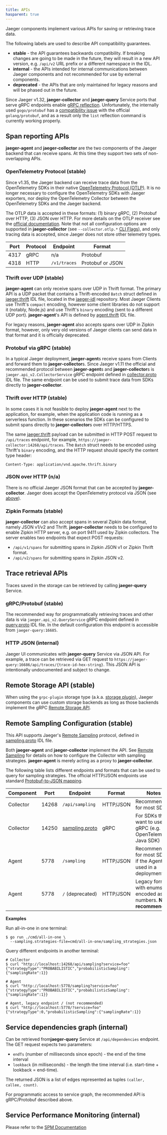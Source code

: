 ```yaml
---
title: APIs
hasparent: true
---
```


Jaeger components implement various APIs for saving or retrieving trace data.

The following labels are used to describe API compatibility guarantees.

* **stable** - the API guarantees backwards compatibility. If breaking changes are going to be made in the future, they will result in a new API version, e.g. `/api/v2` URL prefix or a different namespace in the IDL.
* **internal** - the APIs intended for internal communications between Jaeger components and not recommended for use by external components.
* **deprecated** - the APIs that are only maintained for legacy reasons and will be phased out in the future.

Since Jaeger v1.32, **jaeger-collector** and **jaeger-query** Service ports that serve gRPC endpoints enable [gRPC reflection][grpc-reflection]. Unfortunately, the internally used `gogo/protobuf` has a [compatibility issue][gogo-reflection] with the official `golang/protobuf`, and as a result only the `list` reflection command is currently working properly.

## Span reporting APIs

**jaeger-agent** and **jaeger-collector** are the two components of the Jaeger backend that can receive spans. At this time they support two sets of non-overlapping APIs.

### OpenTelemetry Protocol (stable)

Since v1.35, the Jaeger backend can receive trace data from the OpenTelemetry SDKs in their native [OpenTelemetry Protocol (OTLP)][otlp]. It is no longer necessary to configure the OpenTelemetry SDKs with Jaeger exporters, nor deploy the OpenTelemetry Collector between the OpenTelemetry SDKs and the Jaeger backend.

The OTLP data is accepted in these formats: (1) binary gRPC, (2) Protobuf over HTTP, (3) JSON over HTTP. For more details on the OTLP receiver see the [official documentation][otlp-rcvr]. Note that not all configuration options are supported in **jaeger-collector** (see `--collector.otlp.*` [CLI Flags](../cli/#jaeger-collector)), and only tracing data is accepted, since Jaeger does not store other telemetry types.

| Port  | Protocol | Endpoint     | Format
| ----- | -------  | ------------ | ----
| 4317  | gRPC     | n/a          | Protobuf
| 4318  | HTTP     | `/v1/traces` | Protobuf or JSON

[otlp-rcvr]: https://github.com/open-telemetry/opentelemetry-collector/blob/main/receiver/otlpreceiver/README.md
[otlp]: https://github.com/open-telemetry/opentelemetry-proto/blob/main/docs/specification.md

### Thrift over UDP (stable)

**jaeger-agent** can only receive spans over UDP in Thrift format. The primary API is a UDP packet that contains a Thrift-encoded `Batch` struct defined in [jaeger.thrift] IDL file, located in the [jaeger-idl] repository. Most Jaeger Clients use Thrift's `compact` encoding, however some client libraries do not support it (notably, Node.js) and use Thrift's `binary` encoding (sent to  a different UDP port). **jaeger-agent**'s API is defined by [agent.thrift] IDL file.

For legacy reasons, **jaeger-agent** also accepts spans over UDP in Zipkin format, however, only very old versions of Jaeger clients can send data in that format and it is officially deprecated.

### Protobuf via gRPC (stable)

In a typical Jaeger deployment, **jaeger-agent**s receive spans from Clients and forward them to **jaeger-collector**s. Since Jaeger v1.11 the official and recommended protocol between **jaeger-agent**s and **jaeger-collector**s is `jaeger.api_v2.CollectorService` gRPC endpoint defined in [collector.proto] IDL file. The same endpoint can be used to submit trace data from SDKs directly to **jaeger-collector**.

### Thrift over HTTP (stable)

In some cases it is not feasible to deploy **jaeger-agent** next to the application, for example, when the application code is running as a serverless function. In these scenarios the SDKs can be configured to submit spans directly to **jaeger-collector**s over HTTP/HTTPS.

The same [jaeger.thrift] payload can be submitted in HTTP POST request to `/api/traces` endpoint, for example, `https://jaeger-collector:14268/api/traces`. The `Batch` struct needs to be encoded using Thrift's `binary` encoding, and the HTTP request should specify the content type header:

```
Content-Type: application/vnd.apache.thrift.binary
```

### JSON over HTTP (n/a)

There is no official Jaeger JSON format that can be accepted by **jaeger-collector**.
Jaeger does accept the OpenTelemetry protocol via JSON (see [above](#opentelemetry-protocol-stable)).

### Zipkin Formats (stable)

**jaeger-collector** can also accept spans in several Zipkin data format, namely JSON v1/v2 and Thrift. **jaeger-collector** needs to be configured to enable Zipkin HTTP server, e.g. on port 9411 used by Zipkin collectors. The server enables two endpoints that expect POST requests:

* `/api/v1/spans` for submitting spans in Zipkin JSON v1 or Zipkin Thrift format.
* `/api/v2/spans` for submitting spans in Zipkin JSON v2.

## Trace retrieval APIs

Traces saved in the storage can be retrieved by calling **jaeger-query** Service.

### gRPC/Protobuf (stable)

The recommended way for programmatically retrieving traces and other data is via `jaeger.api_v2.QueryService` gRPC endpoint defined in [query.proto] IDL file. In the default configuration this endpoint is accessible from `jaeger-query:16685`.

### HTTP JSON (internal)

Jaeger UI communicates with **jaeger-query** Service via JSON API. For example, a trace can be retrieved via GET request to `https://jaeger-query:16686/api/traces/{trace-id-hex-string}`. This JSON API is intentionally undocumented and subject to change.

## Remote Storage API (stable)

When using the `grpc-plugin` storage type (a.k.a. [storage plugin](../deployment/#storage-plugin)), Jaeger components can use custom storage backends as long as those backends implement the gRPC [Remote Storage API][storage.proto].

## Remote Sampling Configuration (stable)

This API supports Jaeger's [Remote Sampling](../sampling/#remote-sampling) protocol, defined in [sampling.proto] IDL file.

Both **jaeger-agent** and **jaeger-collector** implement the API. See [Remote Sampling](../sampling/#remote-sampling) for details on how to configure the Collector with sampling strategies. **jaeger-agent** is merely acting as a proxy to **jaeger-collector**.

The following table lists different endpoints and formats that can be used to query for sampling strategies. The official HTTP/JSON endpoints use standard [Protobuf-to-JSON mapping](https://developers.google.com/protocol-buffers/docs/proto3#json).

Component | Port  | Endpoint          | Format    | Notes
--------- | ----- | ----------------- | --------- | -----
Collector | 14268 | `/api/sampling`   | HTTP/JSON | Recommended for most SDKs
Collector | 14250 | [sampling.proto]  | gRPC      | For SDKs that want to use gRPC (e.g. OpenTelemetry Java SDK)
Agent     | 5778  | `/sampling`       | HTTP/JSON | Recommended for most SDKs if the Agent is used in a deployment
Agent     | 5778  | `/` (deprecated)  | HTTP/JSON | Legacy format, with enums encoded as numbers. **Not recommended.**

**Examples**

Run all-in-one in one terminal:
```shell
$ go run ./cmd/all-in-one \
  --sampling.strategies-file=cmd/all-in-one/sampling_strategies.json
```

Query different endpoints in another terminal:
```shell
# Collector
$ curl "http://localhost:14268/api/sampling?service=foo"
{"strategyType":"PROBABILISTIC","probabilisticSampling":{"samplingRate":1}}

# Agent
$ curl "http://localhost:5778/sampling?service=foo"
{"strategyType":"PROBABILISTIC","probabilisticSampling":{"samplingRate":1}}

# Agent, legacy endpoint / (not recommended)
$ curl "http://localhost:5778/?service=foo"
{"strategyType":0,"probabilisticSampling":{"samplingRate":1}}
```

## Service dependencies graph (internal)

Can be retrieved from**jaeger-query** Service at `/api/dependencies` endpoint. The GET request expects two parameters:

* `endTs` (number of milliseconds since epoch) - the end of the time interval
* `lookback` (in milliseconds) - the length the time interval (i.e. start-time + lookback = end-time).

The returned JSON is a list of edges represented as tuples `(caller, callee, count)`.

For programmatic access to service graph, the recommended API is gRPC/Protobuf described above.

## Service Performance Monitoring (internal)

Please refer to the [SPM Documentation](../spm#api)

[jaeger-idl]: https://github.com/jaegertracing/jaeger-idl/
[jaeger.thrift]: https://github.com/jaegertracing/jaeger-idl/blob/main/thrift/jaeger.thrift
[agent.thrift]: https://github.com/jaegertracing/jaeger-idl/blob/main/thrift/agent.thrift
[sampling.thrift]: https://github.com/jaegertracing/jaeger-idl/blob/main/thrift/sampling.thrift
[collector.proto]: https://github.com/jaegertracing/jaeger-idl/blob/main/proto/api_v2/collector.proto
[query.proto]: https://github.com/jaegertracing/jaeger-idl/blob/main/proto/api_v2/query.proto
[sampling.proto]: https://github.com/jaegertracing/jaeger-idl/blob/main/proto/api_v2/sampling.proto
[grpc-reflection]: https://github.com/grpc/grpc-go/blob/master/Documentation/server-reflection-tutorial.md#enable-server-reflection
[gogo-reflection]: https://jbrandhorst.com/post/gogoproto/#reflection
[storage.proto]: https://github.com/jaegertracing/jaeger/blob/v1.55.0/plugin/storage/grpc/proto/storage.proto
